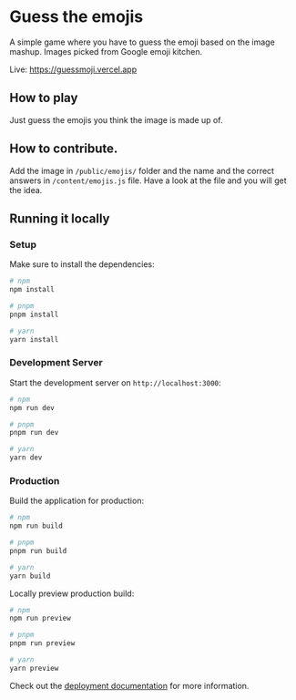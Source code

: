 # Guess the emojis

A simple game where you have to guess the emoji based on the image mashup. Images picked from Google emoji kitchen.

Live: https://guessmoji.vercel.app

## How to play

Just guess the emojis you think the image is made up of.

## How to contribute.

Add the image in `/public/emojis/` folder and the name and the correct answers in `/content/emojis.js` file. Have a look at the file and you will get the idea.

## Running it locally

### Setup

Make sure to install the dependencies:

```bash
# npm
npm install

# pnpm
pnpm install

# yarn
yarn install
```

### Development Server

Start the development server on `http://localhost:3000`:

```bash
# npm
npm run dev

# pnpm
pnpm run dev

# yarn
yarn dev
```

### Production

Build the application for production:

```bash
# npm
npm run build

# pnpm
pnpm run build

# yarn
yarn build
```

Locally preview production build:

```bash
# npm
npm run preview

# pnpm
pnpm run preview

# yarn
yarn preview
```

Check out the [deployment documentation](https://nuxt.com/docs/getting-started/deployment) for more information.
